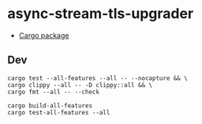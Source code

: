 # async-stream-tls-upgrader

* [Cargo package](https://crates.io/crates/async-stream-tls-upgrader)

## Dev

```
cargo test --all-features --all -- --nocapture && \
cargo clippy --all -- -D clippy::all && \
cargo fmt --all -- --check
```

```
cargo build-all-features
cargo test-all-features --all
```
